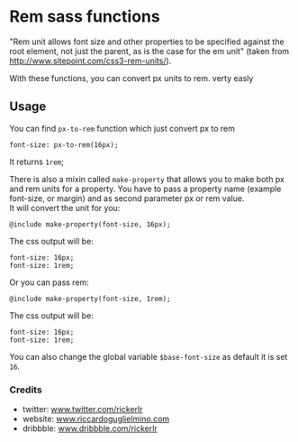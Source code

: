 # Rem sass functions

"Rem unit allows font size and other properties to be specified against the root element, not just the parent, as is the case for the em unit" 
(taken from http://www.sitepoint.com/css3-rem-units/).

With these functions, you can convert px units to rem. verty easly

## Usage

You can find `px-to-rem` function which just convert px to rem

	font-size: px-to-rem(16px);	

It returns `1rem`;

There is also a mixin called `make-property` that allows you to make both px and rem units for a property.
You have to pass a property name (example font-size, or margin) and as second parameter px or rem value.  
It will convert the unit for you:

	@include make-property(font-size, 16px);

The css output will be:

	font-size: 16px;
	font-size: 1rem;

Or you can pass rem:

	@include make-property(font-size, 1rem);

The css output will be:

	font-size: 16px;
	font-size: 1rem;

You can also change the global variable `$base-font-size` as default it is set `16`.

### Credits

- twitter: www.twitter.com/rickerlr
- website: www.riccardoguglielmino.com
- dribbble: www.dribbble.com/rickerlr
